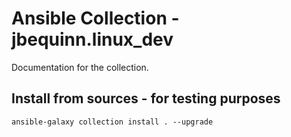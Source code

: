 # Ansible Collection - jbequinn.linux_dev

Documentation for the collection.

## Install from sources - for testing purposes

```
ansible-galaxy collection install . --upgrade
```
